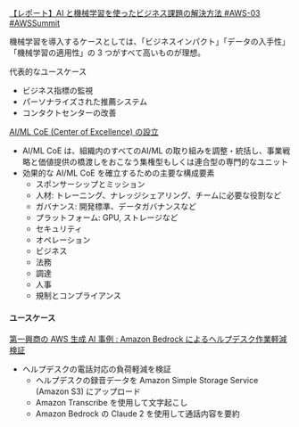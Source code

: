 
[【レポート】AI と機械学習を使ったビジネス課題の解決方法 #AWS-03 #AWSSummit](https://dev.classmethod.jp/articles/awssummit-2021-aws-03/)

機械学習を導入するケースとしては、「ビジネスインパクト」「データの入手性」「機械学習の適用性」の 3 つがすべて高いものが理想。

代表的なユースケース
* ビジネス指標の監視
* パーソナライズされた推薦システム
* コンタクトセンターの改善



[AI/ML CoE (Center of Excellence) の設立](https://aws.amazon.com/jp/blogs/news/establishing-an-ai-ml-center-of-excellence/)

* AI/ML CoE は、組織内のすべてのAI/ML の取り組みを調整・統括し、事業戦略と価値提供の橋渡しをおこなう集権型もしくは連合型の専門的なユニット
* 効果的な AI/ML CoE を確立するための主要な構成要素
  * スポンサーシップとミッション
  * 人材: トレーニング、ナレッジシェアリング、チームに必要な役割など
  * ガバナンス: 開発標準、データガバナンスなど
  * プラットフォーム: GPU, ストレージなど
  * セキュリティ
  * オペレーション
  * ビジネス
  * 法務
  * 調達
  * 人事
  * 規制とコンプライアンス



#### ユースケース

[第一興商の AWS 生成 AI 事例 : Amazon Bedrock によるヘルプデスク作業軽減検証](https://aws.amazon.com/jp/blogs/news/gen-ai-usecase-daiichikosho/)

* ヘルプデスクの電話対応の負荷軽減を検証
  * ヘルプデスクの録音データを Amazon Simple Storage Service (Amazon S3) にアップロード
  * Amazon Transcribe を使用して文字起こし
  * Amazon Bedrock の Claude 2 を使用して通話内容を要約

